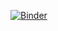 [![Binder](https://mybinder.org/badge_logo.svg)](https://mybinder.org/v2/gh/python-villon/NSI_de_villele/master)